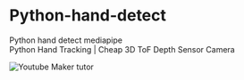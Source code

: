 # Python-hand-detect
Python hand detect mediapipe<br>
Python Hand Tracking | Cheap 3D ToF Depth Sensor Camera<br>

![Youtube Maker tutor](https://youtu.be/CPq58z2kVi8)
